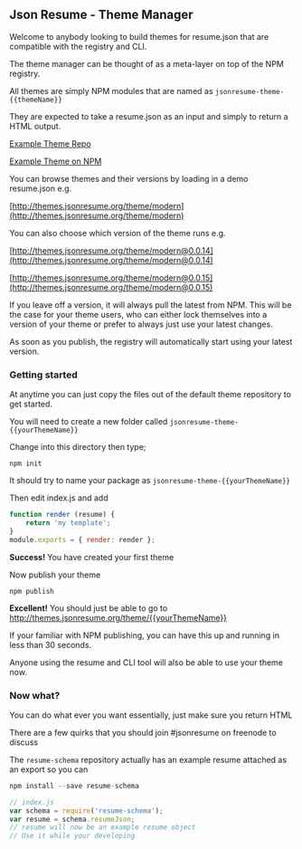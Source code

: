 
## Json Resume - Theme Manager

Welcome to anybody looking to build themes for resume.json that are compatible with the registry and CLI. 

The theme manager can be thought of as a meta-layer on top of the NPM registry.

All themes are simply NPM modules that are named as `jsonresume-theme-{{themeName}}`

They are expected to take a resume.json as an input and simply to return a HTML output.

[Example Theme Repo](https://github.com/jsonresume/jsonresume-theme-modern)

[Example Theme on NPM](https://www.npmjs.org/package/jsonresume-theme-modern)

You can browse themes and their versions by loading in a demo resume.json e.g.

[http://themes.jsonresume.org/theme/modern](http://themes.jsonresume.org/theme/modern)

You can also choose which version of the theme runs e.g.

[http://themes.jsonresume.org/theme/modern@0.0.14](http://themes.jsonresume.org/theme/modern@0.0.14)

[http://themes.jsonresume.org/theme/modern@0.0.15](http://themes.jsonresume.org/theme/modern@0.0.15)

If you leave off a version, it will always pull the latest from NPM. This will be the case for your theme users, who can either lock themselves into a version of your theme or prefer to always just use your latest changes.

As soon as you publish, the registry will automatically start using your latest version.

### Getting started

At anytime you can just copy the files out of the default theme repository to get started.

You will need to create a new folder called `jsonresume-theme-{{yourThemeName}}`

Change into this directory then type;

```
npm init
```

It should try to name your package as `jsonresume-theme-{{yourThemeName}}`

Then edit index.js and add
```js
function render (resume) {
	return 'my template';
}
module.exports = { render: render };

```

**Success!** You have created your first theme

Now publish your theme

```
npm publish
```

**Excellent!** You should just be able to go to http://themes.jsonresume.org/theme/{{yourThemeName}}

If your familiar with NPM publishing, you can have this up and running in less than 30 seconds.

Anyone using the resume and CLI tool will also be able to use your theme now.

### Now what?

You can do what ever you want essentially, just make sure you return HTML

There are a few quirks that you should join #jsonresume on freenode to discuss

The `resume-schema` repository actually has an example resume attached as an export so you can

```js
npm install --save resume-schema

// index.js
var schema = require('resume-schema');
var resume = schema.resumeJson; 
// resume will now be an example resume object
// Use it while your developing
```






